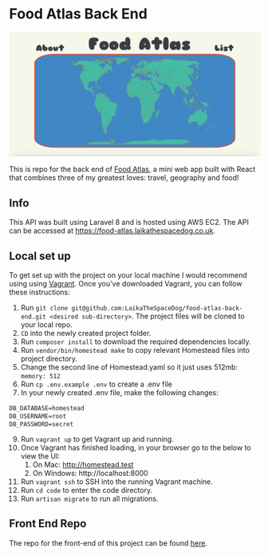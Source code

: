  # Food Atlas Back End
![Screen shot of landing page of Food Atlas](./food.png)

This is repo for the back end of [Food Atlas](https://laikathespacedog.github.io/food-atlas/#), a mini web app built with React that combines three of my greatest loves: travel, geography and food!

## Info
This API was built using Laravel 8 and is hosted using AWS EC2. The API can be accessed at https://food-atlas.laikathespacedog.co.uk.

## Local set up
To get set up with the project on your local machine I would recommend using using [Vagrant](https://www.vagrantup.com/). Once you've downloaded Vagrant, you can follow these instructions:

1.  Run `git clone git@github.com:LaikaTheSpaceDog/food-atlas-back-end.git <desired sub-directory>`. The project files will be cloned to your local repo.
2.   `CD` into the newly created project folder.
3.  Run `composer install` to download the required dependencies locally.
4.  Run `vendor/bin/homestead make` to copy relevant Homestead files into project directory.
5.  Change the second line of Homestead.yaml so it just uses 512mb: `memory: 512`
6.  Run `cp .env.example .env` to create a .env file
7.  In your newly created .env file, make the following changes:
   ````
   DB_DATABASE=homestead
   DB_USERNAME=root
   DB_PASSWORD=secret
   ````
9. Run `vagrant up` to get Vagrant up and running.
10. Once Vagrant has finished loading, in your browser go to the below to view the UI:
    1.  On Mac: http://homestead.test
    2.  On Windows: http://localhost:8000
11. Run `vagrant ssh` to SSH into the running Vagrant machine.
12. Run `cd code` to enter the code directory.
13. Run `artisan migrate` to run all migrations.

## Front End Repo
The repo for the front-end of this project can be found [here](https://github.com/LaikaTheSpaceDog/food-atlas).